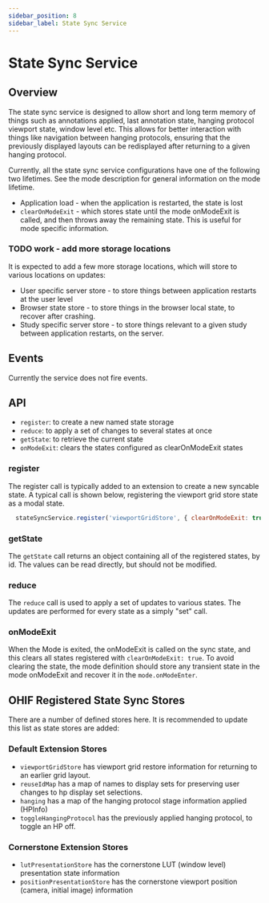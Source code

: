 ```yaml
---
sidebar_position: 8
sidebar_label: State Sync Service
---
```


# State Sync Service

## Overview
The state sync service is designed to allow short and long term memory of things such as
annotations applied, last annotation state, hanging protocol viewport state,
window level etc.  This allows for better interaction with things like navigation
between hanging protocols, ensuring that the previously displayed layouts
can be redisplayed after returning to a given hanging protocol.

Currently, all the state sync service configurations have one of the following two
lifetimes.  See the mode description for general information on the mode lifetime.

* Application load - when the application is restarted, the state is lost
* `clearOnModeExit` - which stores state until the mode onModeExit is called, and then throws away the remaining state.  This is useful for mode specific information.

### TODO work - add more storage locations
It is expected to add a few more storage locations, which will store to various
locations on updates:

* User specific server store - to store things between application restarts at the user level
* Browser state store - to store things in the browser local state, to recover after crashing.
* Study specific server store - to store things relevant to a given study between application restarts, on the server.

## Events

Currently the service does not fire events.

## API

- `register`: to create a new named state storage
- `reduce`: to apply a set of changes to several states at once
- `getState`: to retrieve the current state
- `onModeExit`: clears the states configured as clearOnModeExit states

### register
The register call is typically added to an extension to create a new
syncable state.  A typical call is shown below, registering the viewport
grid store state as a modal state.

```javascript
  stateSyncService.register('viewportGridStore', { clearOnModeExit: true });
```

### getState
The `getState` call returns an object containing all of the registered states,
by id.  The values can be read directly, but should not be modified.

### reduce
The `reduce` call is used to apply a set of updates to various states.  The
updates are performed for every state as a simply "set" call.

### onModeExit
When the Mode is exited, the onModeExit is called on the sync state, and this
clears all states registered with `clearOnModeExit: true`.
To avoid clearing the state, the mode definition should store any transient
state in the mode onModeExit and recover it in the `mode.onModeEnter`.

## OHIF Registered State Sync Stores
There are a number of defined stores here.  It is recommended to update this
list as state stores are added:

### Default Extension Stores

* `viewportGridStore` has viewport grid restore information for returning to an earlier grid layout.
* `reuseIdMap` has a map of names to display sets for preserving user changes to hp display set selections.
* `hanging` has a map of the hanging protocol stage information applied (HPInfo)
* `toggleHangingProtocol` has the previously applied hanging protocol, to toggle an HP off.

### Cornerstone Extension Stores

* `lutPresentationStore` has the cornerstone LUT (window level) presentation state information
* `positionPresentationStore` has the cornerstone viewport position (camera, initial image) information
